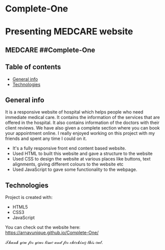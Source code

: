 # Complete-One
# Presenting MEDCARE website
## MEDCARE ##Complete-One

## Table of contents
* [General info](#general-info)
* [Technologies](#technologies)

## General info
It is a responsive website of hospital which helps people who need immediate medical care. It contains the information of the services that are offered in the hospital. 
It also contains information of the doctors with their client reviews. We have also given a complete section where you can book your appointment online.
I really enjoyed working on this project with my friends and spent any time I could on it.
* It's a fully responsive front end content based website.
* Used HTML to built this website and gave a structure to the website 
* Used CSS to design the website at various places like buttons, text alignments, giving different colours to the website etc 
* Used JavaScript to gave some functionality to the webpage.
	
## Technologies
Project is created with:
* HTML5
* CSS3
* JavaScript

You can check out the website here: https://arnavunique.github.io/Complete-One/

𝒯𝒽𝒶𝓃𝓀 𝓎𝑜𝓊 𝒻𝑜𝓇 𝓎𝑜𝓊𝓇 𝓉𝒾𝓂𝑒 𝒶𝓃𝒹 𝒻𝑜𝓇 𝒸𝒽𝑒𝒸𝓀𝒾𝓃𝑔 𝓉𝒽𝒾𝓈 𝑜𝓊𝓉.
